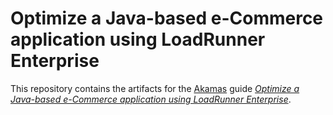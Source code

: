 # Optimize a Java-based e-Commerce application using LoadRunner Enterprise

This repository contains the artifacts for the [Akamas][Site] guide _[Optimize a Java-based e-Commerce application using LoadRunner Enterprise][GuideKonaLRE]_.

[Site]: https://www.akamas.io/
[GuideKonaLRE]: https://explore.akamas.io/codelabs/konakart-optimize-lre/index.html

